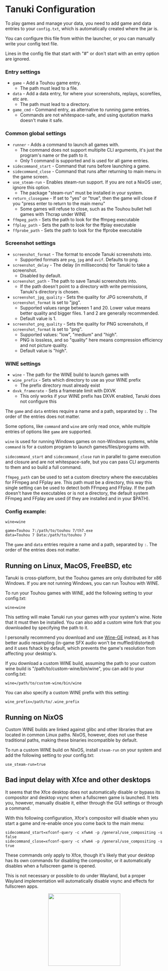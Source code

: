 # Tanuki Configuration

To play games and manage your data, you need to add game and data entries to your ```config.txt```, which is automatically created where the jar is.

You can configure this file from within the launcher, or you can manually write your config text file.

Lines in the config file that start with "#" or don't start with an entry option are ignored.

### Entry settings
* ```game``` - Add a Touhou game entry.
  * The path must lead to a file.
* ```data``` - Add a data entry, for where your screenshots, replays, scorefiles, etc are.
  * The path must lead to a directory.
* ```game_cmd``` - Command entry, as alternative to running game entries.
  * Commands are not whitespace-safe, and using quotation marks doesn't make it safe.

### Common global settings
* ```runner``` - Adds a command to launch all games with.
  * The command does not support multiplte CLI arguments, it's just the program's name or the path to it.
  * Only 1 command is supported and is used for all game entries.
* ```sidecommand_start``` - Command that runs before launching a game.
* ```sidecommand_close``` - Command that runs after returning to main menu in the game screen.
* ```use_steam-run``` - Enables steam-run support. If you are not a NixOS user, ignore this option.
  * The package "steam-run" must be installed in your system.
* ```return_closegame``` - If set to "yes" or "true", then the game will close if you "press enter to return to the main menu"
  * Some games will refuse to close, such as the Touhou bullet hell games with Thcrap under WINE
* ```ffmpeg_path``` - Sets the path to look for the ffmpeg executable
* ```ffplay_path``` - Sets the path to look for the ffplay executable
* ```ffprobe_path``` - Sets the path to look for the ffprobe executable

### Screenshot settings
* ```screenshot_format``` - The format to encode Tanuki screenshots into.
  * Supported formats are `png`, `jpg` and `avif`. Defaults to png.
* ```screenshot_delay``` - The delay (in milliseconds) for Tanuki to take a screenshot.
  * Disabled by default.
* ```screenshot_path``` - The path to save Tanuki screenshots into.
  * If the path doesn't point to a directory with write permissions, Tanuki's directory is chosen.
* ```screenshot_jpg_quality``` - Sets the quality for JPG screenshots, if `screenshot_format` is set to "jpg".
  * Supported values range between 1 and 20. Lower value means better quality and bigger files. 1 and 2 are generally recommended.
  * Default value is 1.
* ```screenshot_png_quality``` - Sets the quality for PNG screenshots, if `screenshot_format` is set to "png".
  * Supported values: "low", "medium" and "high".
  * PNG is lossless, and so "quality" here means compression efficiency and not picture quality.
  * Default value is "high".
  
### WINE settings
* ```wine``` - The path for the WINE build to launch games with
* ```wine_prefix``` - Sets which directory to use as your WINE prefix
  * The prefix directory must already exist
* ```dxvk_framerate``` - Sets a framerate limit with DXVK
  * This only works if your WINE prefix has DXVK enabled, Tanuki does not configure this

The ```game``` and ```data``` entries require a name and a path, separated by ```:```. The order of the entries does not matter.

Some options, like ```command``` and ```wine``` are only read once, while multiple entries of options like ```game``` are supported.

```wine``` is used for running Windows games on non-Windows systems, while ```command``` is for a custom program to launch games/files/programs with.

```sidecommand_start``` and ```sidecommand_close``` run in parallel to game execution and closure and are not whitespace-safe, but you can pass CLI arguments to them and so build a full command.

```ffmpeg_path``` can be used to set a custom directory where the executables for FFmpeg and FFplay are. This path must be a directory, this way this single setting can be used to detect both FFmpeg and FFplay. If the path doesn't have the executables or is not a directory, the default system FFmpeg and FFplay are used (if they are installed and in your $PATH).

### Config example:

```
wine=wine

game=Touhou 7:/path/to/touhou 7/th7.exe
data=Touhou 7 Data:/path/to/touhou 7
```

The ```game``` and ```data``` entries require a name and a path, separated by ```:```. The order of the entries does not matter.

## Running on Linux, MacOS, FreeBSD, etc

Tanuki is cross-platform, but the Touhou games are only distributed for x86 Windows. If you are not running Windows, you can run Touhou with WINE.

To run your Touhou games with WINE, add the following setting to your config.txt:
```
wine=wine
```
This setting will make Tanuki run your games with your system's wine. Note that it must then be installed. You can also add a custom wine fork that you downloaded by specifying the path to it.

I personally recommend you download and use [Wine-GE](https://github.com/GloriousEggroll/wine-ge-custom) instead, as it has better audio resampling (in-game SFX audio won't be muffled/distorted) and it uses fshack by default, which prevents the game's resolution from affecting your desktop's.

If you download a custom WINE build, assuming the path to your custom wine build is "/path/to/custom-wine/bin/wine", you can add to your config.txt:
```
wine=/path/to/custom-wine/bin/wine
```

You can also specify a custom WINE prefix with this setting:
```
wine_prefix=/path/to/.wine_prefix
```

## Running on NixOS

Custom WINE builds are linked against glibc and other libraries that are located in common Linux paths. NixOS, however, does not use these traditional paths, making these binaries incompatible by default.

To run a custom WINE build on NixOS, install ```steam-run``` on your system and add the following setting to your config.txt:
```
use_steam-run=true
```

## Bad input delay with Xfce and other desktops

It seems that the Xfce desktop does not automatically disable or bypass its compositor and desktop vsync when a fullscreen game is launched. It lets you, however, manually disable it, either through the GUI settings or through a command.

With this following configuration, Xfce's compositor will disable when you start a game and re-enable once you come back to the main menu:

```
sidecommand_start=xfconf-query -c xfwm4 -p /general/use_compositing -s false
sidecommand_close=xfconf-query -c xfwm4 -p /general/use_compositing -s true
```

These commands only apply to Xfce, though it's likely that your desktop has its own commands for disabling the compositor, or it automatically disables when a fullscreen game is opened.

This is not necessary or possible to do under Wayland, but a proper Wayland implementation will automatically disable vsync and effects for fullscreen apps.

<p align="center">
<img src="../images/mamizou.png" height="230"/>
</p>

